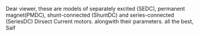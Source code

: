 Dear viewer, 
these are models of separately excited (SEDC), permanent magnet(PMDC), shunt-connected (ShuntDC) and series-connected (SeriesDC) Dirsect Current motors.
alongwith their parameters.
all the best, 
Saif
